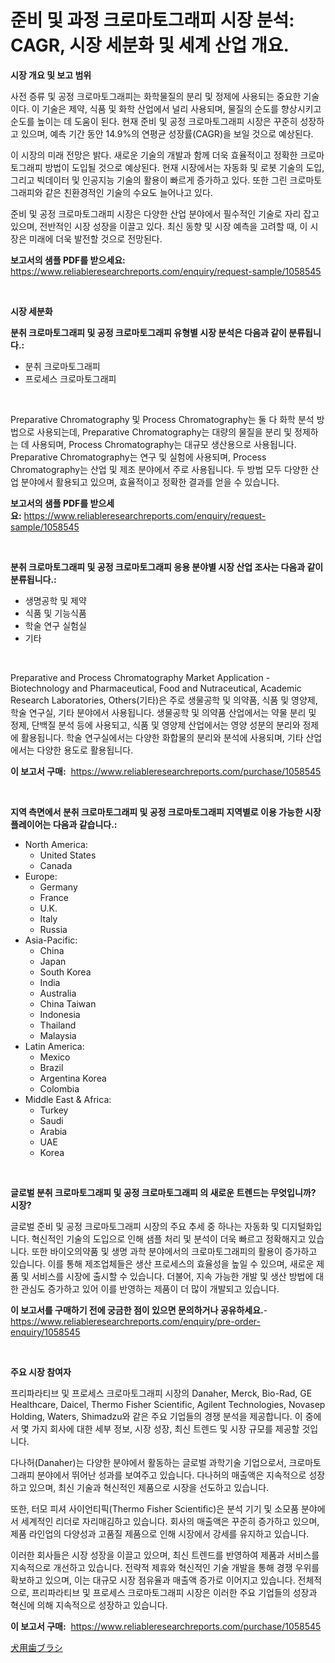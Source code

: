 <p><h1>준비 및 과정 크로마토그래피 시장 분석: CAGR, 시장 세분화 및 세계 산업 개요.</h1></p><p><strong>시장 개요 및 보고 범위</strong></p>
<p><p>사전 증류 및 공정 크로마토그래피는 화학물질의 분리 및 정제에 사용되는 중요한 기술이다. 이 기술은 제약, 식품 및 화학 산업에서 널리 사용되며, 물질의 순도를 향상시키고 순도를 높이는 데 도움이 된다. 현재 준비 및 공정 크로마토그래피 시장은 꾸준히 성장하고 있으며, 예측 기간 동안 14.9%의 연평균 성장률(CAGR)을 보일 것으로 예상된다.</p><p>이 시장의 미래 전망은 밝다. 새로운 기술의 개발과 함께 더욱 효율적이고 정확한 크로마토그래피 방법이 도입될 것으로 예상된다. 현재 시장에서는 자동화 및 로봇 기술의 도입, 그리고 빅데이터 및 인공지능 기술의 활용이 빠르게 증가하고 있다. 또한 그린 크로마토그래피와 같은 친환경적인 기술의 수요도 늘어나고 있다.</p><p>준비 및 공정 크로마토그래피 시장은 다양한 산업 분야에서 필수적인 기술로 자리 잡고 있으며, 전반적인 시장 성장을 이끌고 있다. 최신 동향 및 시장 예측을 고려할 때, 이 시장은 미래에 더욱 발전할 것으로 전망된다.</p></p>
<p><strong>보고서의 샘플 PDF를 받으세요:</strong> <a href="https://www.reliableresearchreports.com/enquiry/request-sample/1058545">https://www.reliableresearchreports.com/enquiry/request-sample/1058545</a></p>
<p>&nbsp;</p>
<p><strong>시장 세분화</strong></p>
<p><strong>분취 크로마토그래피 및 공정 크로마토그래피 유형별 시장 분석은 다음과 같이 분류됩니다.:</strong></p>
<p><ul><li>분취 크로마토그래피</li><li>프로세스 크로마토그래피</li></ul></p>
<p>&nbsp;</p>
<p><p>Preparative Chromatography 및 Process Chromatography는 둘 다 화학 분석 방법으로 사용되는데, Preparative Chromatography는 대량의 물질을 분리 및 정제하는 데 사용되며, Process Chromatography는 대규모 생산용으로 사용됩니다. Preparative Chromatography는 연구 및 실험에 사용되며, Process Chromatography는 산업 및 제조 분야에서 주로 사용됩니다. 두 방법 모두 다양한 산업 분야에서 활용되고 있으며, 효율적이고 정확한 결과를 얻을 수 있습니다.</p></p>
<p><strong>보고서의 샘플 PDF를 받으세요:</strong>&nbsp;<a href="https://www.reliableresearchreports.com/enquiry/request-sample/1058545">https://www.reliableresearchreports.com/enquiry/request-sample/1058545</a></p>
<p>&nbsp;</p>
<p><strong> 분취 크로마토그래피 및 공정 크로마토그래피 응용 분야별 시장 산업 조사는 다음과 같이 분류됩니다.:</strong></p>
<p><ul><li>생명공학 및 제약</li><li>식품 및 기능식품</li><li>학술 연구 실험실</li><li>기타</li></ul></p>
<p>&nbsp;</p>
<p><p>Preparative and Process Chromatography Market Application -Biotechnology and Pharmaceutical, Food and Nutraceutical, Academic Research Laboratories, Others(기타)은 주로 생물공학 및 의약품, 식품 및 영양제, 학술 연구실, 기타 분야에서 사용됩니다. 생물공학 및 의약품 산업에서는 약물 분리 및 정제, 단백질 분석 등에 사용되고, 식품 및 영양제 산업에서는 영양 성분의 분리와 정제에 활용됩니다. 학술 연구실에서는 다양한 화합물의 분리와 분석에 사용되며, 기타 산업에서는 다양한 용도로 활용됩니다.</p></p>
<p><strong>이 보고서 구매:</strong>&nbsp; <a href="https://www.reliableresearchreports.com/purchase/1058545">https://www.reliableresearchreports.com/purchase/1058545</a></p>
<p>&nbsp;</p>
<p><strong>지역 측면에서 분취 크로마토그래피 및 공정 크로마토그래피 지역별로 이용 가능한 시장 플레이어는 다음과 같습니다.:</strong></p>
<p><ul>
    <li>
        North America:
        <ul>
            <li>United States</li>
            <li>Canada</li>
        </ul>
    </li>
    <li>
        Europe:
        <ul>
            <li>Germany</li>
            <li>France</li>
            <li>U.K.</li>
            <li>Italy</li>
            <li>Russia</li>
        </ul>
    </li>
    <li>
        Asia-Pacific:
        <ul>
            <li>China</li>
            <li>Japan</li>
            <li>South Korea</li>
            <li>India</li>
            <li>Australia</li>
            <li>China Taiwan</li>
            <li>Indonesia</li>
            <li>Thailand</li>
            <li>Malaysia</li>
        </ul>
    </li>
    <li>
        Latin America:
        <ul>
            <li>Mexico</li>
            <li>Brazil</li>
            <li>Argentina Korea</li>
            <li>Colombia</li>
        </ul>
    </li>
    <li>
        Middle East & Africa:
        <ul>
            <li>Turkey</li>
            <li>Saudi</li>
            <li>Arabia</li>
            <li>UAE</li>
            <li>Korea</li>
        </ul>
    </li>
    </ul></p>
<p>&nbsp;</p>
<p><strong>글로벌 분취 크로마토그래피 및 공정 크로마토그래피 의 새로운 트렌드는 무엇입니까? 시장?</strong></p>
<p><p>글로벌 준비 및 공정 크로마토그래피 시장의 주요 추세 중 하나는 자동화 및 디지털화입니다. 혁신적인 기술의 도입으로 인해 샘플 처리 및 분석이 더욱 빠르고 정확해지고 있습니다. 또한 바이오의약품 및 생명 과학 분야에서의 크로마토그래피의 활용이 증가하고 있습니다. 이를 통해 제조업체들은 생산 프로세스의 효율성을 높일 수 있으며, 새로운 제품 및 서비스를 시장에 출시할 수 있습니다. 더불어, 지속 가능한 개발 및 생산 방법에 대한 관심도 증가하고 있어 이를 반영하는 제품이 더 많이 개발되고 있습니다.</p></p>
<p><strong>이 보고서를 구매하기 전에 궁금한 점이 있으면 문의하거나 공유하세요.</strong>- <a href="https://www.reliableresearchreports.com/enquiry/pre-order-enquiry/1058545">https://www.reliableresearchreports.com/enquiry/pre-order-enquiry/1058545</a></p>
<p>&nbsp;</p>
<p><strong>주요 시장 참여자</strong></p>
<p><p>프리파라티브 및 프로세스 크로마토그래피 시장의 Danaher, Merck, Bio-Rad, GE Healthcare, Daicel, Thermo Fisher Scientific, Agilent Technologies, Novasep Holding, Waters, Shimadzu와 같은 주요 기업들의 경쟁 분석을 제공합니다. 이 중에서 몇 가지 회사에 대한 세부 정보, 시장 성장, 최신 트렌드 및 시장 규모를 제공할 것입니다.</p><p>다나허(Danaher)는 다양한 분야에서 활동하는 글로벌 과학기술 기업으로서, 크로마토그래피 분야에서 뛰어난 성과를 보여주고 있습니다. 다나허의 매출액은 지속적으로 성장하고 있으며, 최신 기술과 혁신적인 제품으로 시장을 선도하고 있습니다.</p><p>또한, 터모 피셔 사이언티픽(Thermo Fisher Scientific)은 분석 기기 및 소모품 분야에서 세계적인 리더로 자리매김하고 있습니다. 회사의 매출액은 꾸준히 증가하고 있으며, 제품 라인업의 다양성과 고품질 제품으로 인해 시장에서 강세를 유지하고 있습니다.</p><p>이러한 회사들은 시장 성장을 이끌고 있으며, 최신 트렌드를 반영하여 제품과 서비스를 지속적으로 개선하고 있습니다. 전략적 제휴와 혁신적인 기술 개발을 통해 경쟁 우위를 확보하고 있으며, 이는 대규모 시장 점유율과 매출액 증가로 이어지고 있습니다. 전체적으로, 프리파라티브 및 프로세스 크로마토그래피 시장은 이러한 주요 기업들의 성장과 혁신에 의해 지속적으로 성장하고 있습니다.</p></p>
<p><strong>이 보고서 구매:</strong>&nbsp;&nbsp;<a href="https://www.reliableresearchreports.com/purchase/1058545">https://www.reliableresearchreports.com/purchase/1058545</a></p>
<p><p><a href="https://github.com/oqoeusbvpadwjs08/Market-Research-Report-List-1/blob/main/34147476857.md">犬用歯ブラシ</a></p></p>
